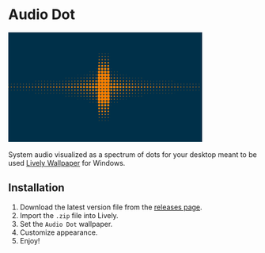 # Audio Dot

![Preview](preview.gif)

System audio visualized as a spectrum of dots for your desktop meant to be used [Lively Wallpaper](https://rocksdanister.github.io/lively/) for Windows.

## Installation

1. Download the latest version file from the [releases page](https://github.com/DigitalNaut/AudioDotVisualizer/releases/tag/Release).
2. Import the `.zip` file into Lively.
3. Set the `Audio Dot` wallpaper.
4. Customize appearance.
5. Enjoy!
